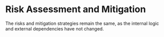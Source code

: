 # **Risk Assessment and Mitigation**

The risks and mitigation strategies remain the same, as the internal logic and external dependencies have not changed.
